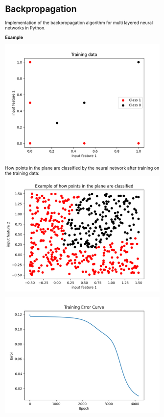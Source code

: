 # Backpropagation

Implementation of the backpropagation algorithm for multi layered neural networks in Python.



**Example**

![Training data](training_data.png)


How points in the plane are classified by the neural network after training on the training data:
![Example of classification](example_classification.png)





![Training error example](training_error.png)
